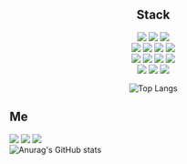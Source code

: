
<h2 align="center">Stack</h2>

<div align="center"><img src="https://img.shields.io/badge/JAVA-007396?style=for-the-badge&logo=java&logoColor=white">&nbsp;<img src="https://img.shields.io/badge/Spring-6DB33F?style=for-the-badge&logo=Spring&logoColor=white">&nbsp;<img src="https://img.shields.io/badge/oracle-F80000?style=for-the-badge&logo=oracle&logoColor=white"><br>
<img src="https://img.shields.io/badge/mysql-4479A1?style=for-the-badge&logo=mysql&logoColor=white">&nbsp;<img src="https://img.shields.io/badge/mariaDB-003545?style=for-the-badge&logo=mariaDB&logoColor=white">&nbsp;<img src="https://img.shields.io/badge/javascript-F7DF1E?style=for-the-badge&logo=javascript&logoColor=black">&nbsp;<img src="https://img.shields.io/badge/jquery-0769AD?style=for-the-badge&logo=jquery&logoColor=white"><br>
<img src="https://img.shields.io/badge/react-61DAFB?style=for-the-badge&logo=react&logoColor=black">&nbsp;<img src="https://img.shields.io/badge/html-E34F26?style=for-the-badge&logo=html5&logoColor=white">&nbsp;<img src="https://img.shields.io/badge/css-1572B6?style=for-the-badge&logo=css3&logoColor=white">&nbsp;<img src="https://img.shields.io/badge/bootstrap-7952B3?style=for-the-badge&logo=bootstrap&logoColor=white"><br>
<img src="https://img.shields.io/badge/linux-FCC624?style=for-the-badge&logo=linux&logoColor=black">&nbsp;<img src="https://img.shields.io/badge/aws-232F3E?style=for-the-badge&logo=aws&logoColor=white">&nbsp;<img src="https://img.shields.io/badge/apache tomcat-F8DC75?style=for-the-badge&logo=apachetomcat&logoColor=white"><br>


![Top Langs](https://github-readme-stats.vercel.app/api/top-langs/?username=HAN-SEOHYUN&layout=compact&theme=merko)
</div>


<h2>Me</h2>

<img src="https://img.shields.io/badge/github-181717?style=for-the-badge&logo=github&logoColor=white">&nbsp;<img src="https://img.shields.io/badge/tistory-fe7d37?style=for-the-badge&logo=tistory&logoColor=white">&nbsp;<img src="https://img.shields.io/badge/instagram-e4405f?style=for-the-badge&logo=instagram&logoColor=white"><br>
![Anurag's GitHub stats](https://github-readme-stats.vercel.app/api?username=HAN-SEOHYUN&show_icons=true&theme=merko)<br>
